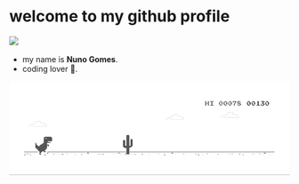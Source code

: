 # **welcome to my github profile**

![](https://komarev.com/ghpvc/?username=ndgomes&abbreviated=true)

- my name is **Nuno Gomes**.
- coding lover 💚.

![](https://raw.githubusercontent.com/ndgomes/ndgomes/main/dino.gif)
